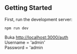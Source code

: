 ## Getting Started

First, run the development server:

```bash
npm run dev
```

Buka [http://localhost:3000/auth](http://localhost:3000/auth) 
<br>Username = 'admin'
<br>Password = 'admin

<br>


